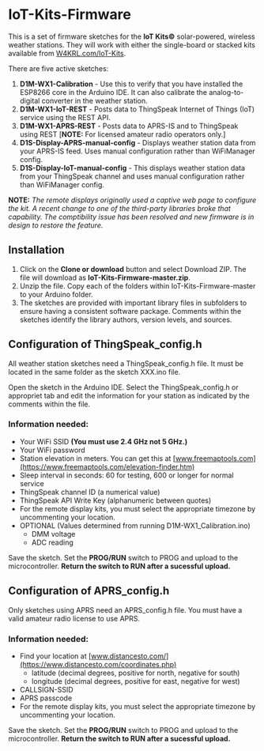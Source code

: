 # IoT-Kits-Firmware
This is a set of firmware sketches for the **IoT Kits©** solar-powered, wireless weather stations. They will work with either the single-board or stacked kits available from [W4KRL.com/IoT-Kits](https://w4krl.com/iot-kits/).

There are five active sketches:
1. **D1M-WX1-Calibration** - Use this to verify that you have installed the ESP8266 core in the Arduino IDE. It can also calibrate the analog-to-digital converter in the weather station.
2. **D1M-WX1-IoT-REST** - Posts data to ThingSpeak Internet of Things (IoT) service using the REST API.
3. **D1M-WX1-APRS-REST** - Posts data to APRS-IS and to ThingSpeak using REST [**NOTE:** For licensed amateur radio operators only.]
4. **D1S-Display-APRS-manual-config** - Displays weather station data from your APRS-IS feed. Uses manual configuration rather than WiFiManager config.
5. **D1S-Display-IoT-manual-config** - This displays weather station data from your ThingSpeak channel and uses manual configuration rather than WiFiManager config.

**NOTE:** *The remote displays originally used a captive web page to configure the kit. A recent change to one of the third-party libraries broke that capability. The comptibility issue has been resolved and new firmware is in design to restore the feature.*

## Installation
1. Click on the **Clone or download** button and select Download ZIP. The file will download as **IoT-Kits-Firmware-master.zip**. 
2. Unzip the file. Copy each of the folders within IoT-Kits-Firmware-master to your Arduino folder.
3. The sketches are provided with important library files in subfolders to ensure having a consistent software package. Comments within the sketches identify the library authors, version levels, and sources.

## Configuration of ThingSpeak_config.h
All weather station sketches need a ThingSpeak_config.h file. It must be located in the same folder as the sketch XXX.ino file.

Open the sketch in the Arduino IDE. Select the ThingSpeak_config.h or appropriet tab and edit the information for your station as indicated by the comments within the file. 

### Information needed:
- Your WiFi SSID **(You must use 2.4 GHz not 5 GHz.)**
- Your WiFi password
- Station elevation in meters. You can get this at [www.freemaptools.com](https://www.freemaptools.com/elevation-finder.htm)
- Sleep interval in seconds: 60 for testing, 600 or longer for normal service
- ThingSpeak channel ID (a numerical value)
- ThingSpeak API Write Key (alphanumeric between quotes)
- For the remote display kits, you must select the appropriate timezone by uncommenting your location.
- OPTIONAL (Values determined from running D1M-WX1_Calibration.ino)
  - DMM voltage
  - ADC reading

Save the sketch. Set the **PROG/RUN** switch to PROG and upload to the microcontroller. **Return the switch to RUN after a sucessful upload.**

## Configuration of APRS_config.h
Only sketches using APRS need an APRS_config.h file. You must have a valid amateur radio license to use APRS.

### Information needed:
- Find your location at [www.distancesto.com/](https://www.distancesto.com/coordinates.php)
  - latitude (decimal degrees, positive for north, negative for south)
  - longitude (decimal degrees, positive for east, negative for west)
- CALLSIGN-SSID
- APRS passcode
- For the remote display kits, you must select the appropriate timezone by uncommenting your location.

Save the sketch. Set the **PROG/RUN** switch to PROG and upload to the microcontroller. **Return the switch to RUN after a sucessful upload.**
